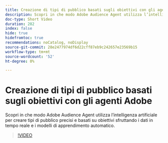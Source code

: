 ```yaml
---
title: Creazione di tipi di pubblico basati sugli obiettivi con gli agenti Adobe
description: Scopri in che modo Adobe Audience Agent utilizza l’intelligenza artificiale per creare tipi di pubblico precisi e basati su obiettivi sfruttando i dati in tempo reale e i modelli di apprendimento automatico.
doc-type: Short Video
duration: 282
index: false
hide: true
hidefromtoc: true
recommendations: noCatalog, noDisplay
source-git-commit: 28e2477974df6d22cff87eb9c242657e23569b15
workflow-type: tm+mt
source-wordcount: '52'
ht-degree: 0%

---
```



# Creazione di tipi di pubblico basati sugli obiettivi con gli agenti Adobe

Scopri in che modo Adobe Audience Agent utilizza l’intelligenza artificiale per creare tipi di pubblico precisi e basati su obiettivi sfruttando i dati in tempo reale e i modelli di apprendimento automatico.

<!-- 62_S653_3442539_281_goaldriven-audience-creation-with-adobe-agents -->
>[!VIDEO](https://video.tv.adobe.com/v/3460305/?learn=on&enablevpops=true&captions=ita)
